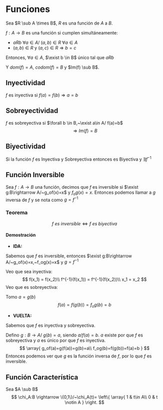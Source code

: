 # Funciones

Sea $R \sub A \times B$, $R$ es una función de $A$ a $B$.

$f:A\rightarrow B$ es una función si cumplen simultáneamente:

- $aRb$ $\forall a \in A$/ $(a,b)\in R$ $\forall a \in A$
- $(a,b) \in R$ y $(a,c)\in R \Rightarrow b = c$

Entonces, $\forall a \in A$, $\exist b \in B$ único tal que $aRb$

Y $dom(f) = A$,  $codom(f) = B$ y $Im(f) \sub B$.



## Inyectividad

$f$ es inyectiva si $f(a) = f(b) \Rightarrow a = b$ 

## Sobreyectividad

$f$ es sobreyectiva si $\forall b \in B,~\exist a\in A/ f(a)=b$
$$
\Rightarrow Im(f) = B
$$

## Biyectividad

Si la función $f$ es Inyectiva y Sobreyectiva entonces es Biyectiva y $\exists f^{-1}$

## Función Inversible

Sea $f:A\rightarrow B$ una función, decimos que $f$ es inversible si $\exist g:B\rightarrow A/~g_of(x)=x$ y $f_og(x)=x$. Entonces podemos llamar a $g$ inversa de $f$ y se nota como $g = f^{-1}$

### Teorema

$$
f~es~inversible \Leftrightarrow f~es~biyectiva
$$

#### Demostración

- **IDA:**

Sabemos que  $f$ es inversible, entonces $\exist g:B\rightarrow A/~g_of(x)=x,~f_og(x)=x$ y $g=f^{-1}$ 

Veo que sea inyectiva:
$$
f(x_1) = f(x_2)\\
f^{-1}(f(x_1)) = f^{-1}(f(x_2))\\
x_1 = x_2
$$
Veo que es sobreyectiva:

Tomo $a = g(b)$
$$
f(a)=f(g(b))=f_og(b)=b
$$

- **VUELTA:**

Sabemos que $f$ es inyectiva y sobreyectiva.

Defino $g:B\rightarrow A/~g(b)=a$, siendo $a/f(a)=b$. $a$ existe por que $f$ es sobreyectiva y $a$ es único por que $f$ es inyectiva.
$$
\array{
	g_of(a)=g(f(a))=g(b)=a\\
	f_og(b)=f(g(b))=f(a)=b
}
$$
Entonces podemos ver que $g$ es la función inversa de $f$, por lo que $f$ es inversible.

## Función Característica

Sea $A \sub B$
$$
\chi_A:B \rightarrow \{0,1\}/~\chi_A(t)=
\left\{
	\array{
	1 	&	t\in A\\
	0	&	t \notin A
	}
\right.
$$
